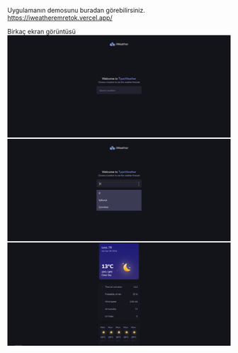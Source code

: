 Uygulamanın demosunu buradan görebilirsiniz.
https://iweatheremretok.vercel.app/

Birkaç ekran görüntüsü
![ss1](https://github.com/emretokk/reacttestcase1/blob/master/src/assets/readme1.png?raw=true)
![ss2](https://github.com/emretokk/reacttestcase1/blob/master/src/assets/readme2.png?raw=true)
![ss3](https://github.com/emretokk/reacttestcase1/blob/master/src/assets/readme3.png?raw=true)
